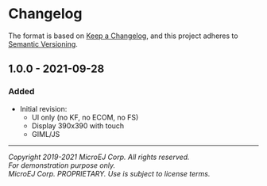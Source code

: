 
# Changelog

The format is based on [Keep a Changelog](https://keepachangelog.com/en/1.0.0/),
and this project adheres to [Semantic Versioning](https://semver.org/spec/v2.0.0.html).

## 1.0.0 - 2021-09-28

### Added
  - Initial revision: 
    * UI only (no KF, no ECOM, no FS) 
    * Display 390x390 with touch
    * GIML/JS

---
_Copyright 2019-2021 MicroEJ Corp. All rights reserved._  
_For demonstration purpose only._  
_MicroEJ Corp. PROPRIETARY. Use is subject to license terms._
